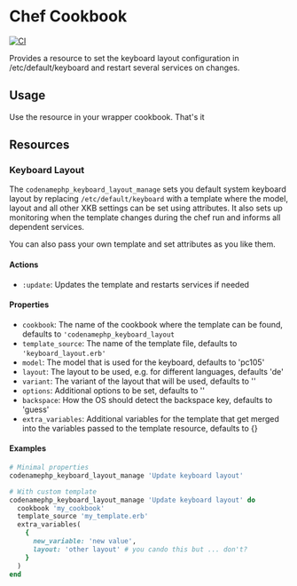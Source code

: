 # Chef Cookbook
[![CI](https://github.com/codenamephp/chef.cookbook.keyboardLayout/actions/workflows/ci.yml/badge.svg)](https://github.com/codenamephp/chef.cookbook.keyboardLayout/actions/workflows/ci.yml)

Provides a resource to set the keyboard layout configuration in /etc/default/keyboard and restart several services on changes.

## Usage

Use the resource in your wrapper cookbook. That's it

## Resources
### Keyboard Layout
The `codenamephp_keyboard_layout_manage` sets you default system keyboard layout by replacing `/etc/default/keyboard` with a template where the model,
layout and all other XKB settings can be set using attributes. It also sets up monitoring when the template changes during the chef run and informs
all dependent services.

You can also pass your own template and set attributes as you like them.

#### Actions
- `:update`: Updates the template and restarts services if needed

#### Properties
- `cookbook`: The name of the cookbook where the template can be found, defaults to `'codenamephp_keyboard_layout`
- `template_source`: The name of the template file, defaults to `'keyboard_layout.erb'`
- `model`: The model that is used for the keyboard, defaults to 'pc105'
- `layout`: The layout to be used, e.g. for different languages, defaults 'de'
- `variant`: The variant of the layout that will be used, defaults to ''
- `options`: Additional options to be set, defaults to ''
- `backspace`: How the OS should detect the backspace key, defaults to 'guess'
- `extra_variables`: Additional variables for the template that get merged into the variables passed to the template resource, defaults to {}

#### Examples
```ruby
# Minimal properties
codenamephp_keyboard_layout_manage 'Update keyboard layout'

# With custom template
codenamephp_keyboard_layout_manage 'Update keyboard layout' do
  cookbook 'my_cookbook'
  template_source 'my_template.erb'
  extra_variables(
    {
      new_variable: 'new value',
      layout: 'other layout' # you cando this but ... don't?
    }
  )
end
```
